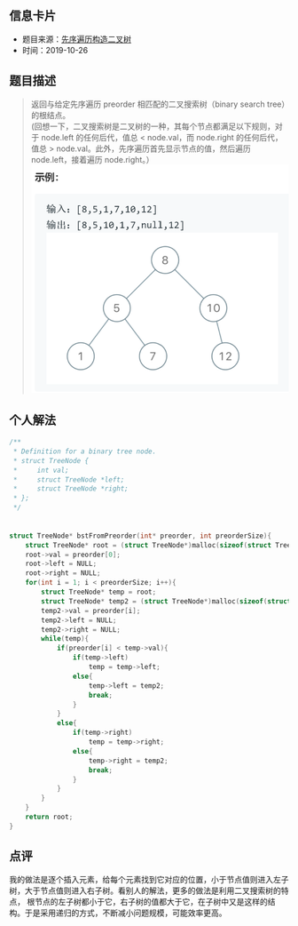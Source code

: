 ## 信息卡片
* 题目来源：[先序遍历构造二叉树](https://leetcode-cn.com/problems/construct-binary-search-tree-from-preorder-traversal/)
* 时间：2019-10-26



## 题目描述
>返回与给定先序遍历 preorder 相匹配的二叉搜索树（binary search tree）的根结点。<br>
(回想一下，二叉搜索树是二叉树的一种，其每个节点都满足以下规则，对于 node.left 的任何后代，值总 < node.val，而 node.right 的任何后代，
值总 > node.val。此外，先序遍历首先显示节点的值，然后遍历 node.left，接着遍历 node.right。）
![示例](https://github.com/square-coder/LeetCode-/blob/master/pic/1008.png)
## 个人解法
```c
/**
 * Definition for a binary tree node.
 * struct TreeNode {
 *     int val;
 *     struct TreeNode *left;
 *     struct TreeNode *right;
 * };
 */


struct TreeNode* bstFromPreorder(int* preorder, int preorderSize){
    struct TreeNode* root = (struct TreeNode*)malloc(sizeof(struct TreeNode));
    root->val = preorder[0];
    root->left = NULL;
    root->right = NULL;
    for(int i = 1; i < preorderSize; i++){
        struct TreeNode* temp = root;
        struct TreeNode* temp2 = (struct TreeNode*)malloc(sizeof(struct TreeNode));
        temp2->val = preorder[i];
        temp2->left = NULL;
        temp2->right = NULL;
        while(temp){
            if(preorder[i] < temp->val){
                if(temp->left)
                    temp = temp->left;
                else{
                    temp->left = temp2;
                    break;
                }
            }
            else{
                if(temp->right)
                    temp = temp->right;
                else{
                    temp->right = temp2;
                    break;
                }
            }
        }
    }
    return root;
}
``` 



## 点评
我的做法是逐个插入元素，给每个元素找到它对应的位置，小于节点值则进入左子树，大于节点值则进入右子树。看别人的解法，更多的做法是利用二叉搜索树的特点，
根节点的左子树都小于它，右子树的值都大于它，在子树中又是这样的结构。于是采用递归的方式，不断减小问题规模，可能效率更高。
